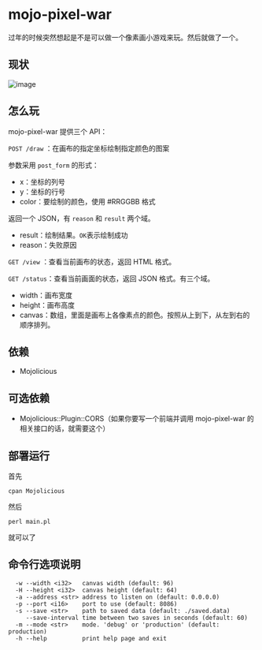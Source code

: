 # mojo-pixel-war

过年的时候突然想起是不是可以做一个像素画小游戏来玩。然后就做了一个。

## 现状

![image](https://github.com/jyi2ya/mojo-pixel-war/assets/86813521/ed7b799b-9b60-4b1f-9b0b-e76f2a2e8508)

## 怎么玩

mojo-pixel-war 提供三个 API：

`POST /draw` ：在画布的指定坐标绘制指定颜色的图案

参数采用 `post_form` 的形式：

* x：坐标的列号
* y：坐标的行号
* color：要绘制的颜色，使用 #RRGGBB 格式

返回一个 JSON，有 `reason` 和 `result` 两个域。

* result：绘制结果。`OK`表示绘制成功
* reason：失败原因

`GET /view` ：查看当前画布的状态，返回 HTML 格式。

`GET /status`：查看当前画面的状态，返回 JSON 格式。有三个域。

* width：画布宽度
* height：画布高度
* canvas：数组，里面是画布上各像素点的颜色。按照从上到下，从左到右的顺序排列。

## 依赖

* Mojolicious

## 可选依赖

* Mojolicious::Plugin::CORS（如果你要写一个前端并调用 mojo-pixel-war 的相关接口的话，就需要这个）

## 部署运行

首先

```shell
cpan Mojolicious
```

然后

```shell
perl main.pl
```

就可以了

## 命令行选项说明

```plain
  -w --width <i32>   canvas width (default: 96)
  -H --height <i32>  canvas height (default: 64)
  -a --address <str> address to listen on (default: 0.0.0.0)
  -p --port <i16>    port to use (default: 8086)
  -s --save <str>    path to saved data (default: ./saved.data)
     --save-interval time between two saves in seconds (default: 60)
  -m --mode <str>    mode. 'debug' or 'production' (default: production)
  -h --help          print help page and exit
```
